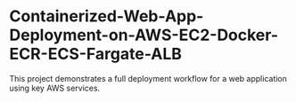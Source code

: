 # Containerized-Web-App-Deployment-on-AWS-EC2-Docker-ECR-ECS-Fargate-ALB
This project demonstrates a full deployment workflow for a web application using key AWS services. 
